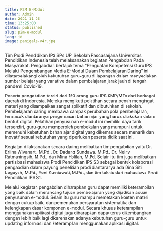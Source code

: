 ```yaml
---
title: P2M E-Modul
author: Admin
date: 2021-11-26
time: 13:25:00
status: published
slug: p2m-e-modul
lang: id
image: panigale-v4r.jpg
---
```


Tim Prodi Pendidikan IPS SPs UPI Sekolah Pascasarjana Universitas Pendidikan Indonesia telah melaksanakan kegiatan Pengabdian Pada Masyarakat. Pengabdian bertajuk tema “Penguatan Kompetensi Guru IPS Melalui Pengembangan Media E-Modul Dalam Pembelajaran Daring” ini dilatarbelakangi oleh kebutuhan guru-guru di lapangan dalam menyediakan sumber belajar yang variative dalam pembelajaran jarak jauh di tengah pandemi Covid-19.

Peserta pengabdian terdiri dari 150 orang guru IPS SMP/MTs dari berbagai daerah di Indonesia. Mereka mengikuti pelatihan secara penuh mengingat materi yang disampaikan sangat aplikatif dan dibutuhkan di sekolah. Pembelajaran daring membawa dampak perubahan pola pembelajaran, termasuk diantaranya pengemasan bahan ajar yang harus dilakukan dalam bentuk digital. Pelatihan penyusunan e-modul ini memiliki daya tarik tersendiri, guru-guru memperoleh pembekalan yang mumpuni untuk memenuhi kebutuhan bahan ajar digital yang dikemas secara menarik dan inovatif sesuai kebutuhan yang diperlukan peserta didik saat ini.

Kegiatan dilaksanakan secara daring melibatkan tim pengabdian yaitu Dr. Erlina Wiyanarti, M.Pd., Dr. Dadang Sundawa, M.Pd., Dr. Neiny Ratmaningsih, M.Pd., dan Mina Holilah, M.Pd. Selain itu tim juga melibatkan partisipasi mahasiswa Prodi Pendidikan IPS S3 sebagai bentuk kolaborasi pengabdian dalam payung penelitian prodi diantaranya ada Dina Siti Logayah, M.Pd., Yeni Kurniawati, M.Pd., dan tim teknis dari mahasiswa Prodi Pendidikan IPS S1.

Melalui kegiatan pengabdian diharapkan guru dapat memiliki keterampilan yang baik dalam merancang tujuan pembelajaran yang dijadikan acuan penyusunan e-modul. Selain itu guru mampu memetakan konten materi dengan cukup baik, dan pemenuhan persyaratan sistematika dan kelengkapan dasar komponen e-modul. Secara khusus keterampilan menggunakan aplikasi digital juga diharapkan dapat terus dikembangkan dengan lebih baik lagi dikarenakan adanya kebutuhan guru-guru untuk updating informasi dan keterampilan menggunakan aplikasi digital.